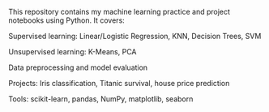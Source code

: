 This repository contains my machine learning practice and project notebooks using Python. It covers:

Supervised learning: Linear/Logistic Regression, KNN, Decision Trees, SVM

Unsupervised learning: K-Means, PCA

Data preprocessing and model evaluation

Projects: Iris classification, Titanic survival, house price prediction

Tools: scikit-learn, pandas, NumPy, matplotlib, seaborn
